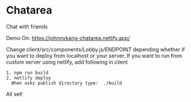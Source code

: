 # Chatarea
 
 Chat with friends 
 
 Demo On: https://johnnykang-chatarea.netlify.app/
 
 Change client/src/components/Lobby.js/ENDPOINT depending whether if you want to deploy from localhost or your server.
 If you want to run from custom server using netlify, add following in client 
 
    1. npm run build
    2. netlify deploy
      When asks publish directory type:  ./build
    
 All set!

